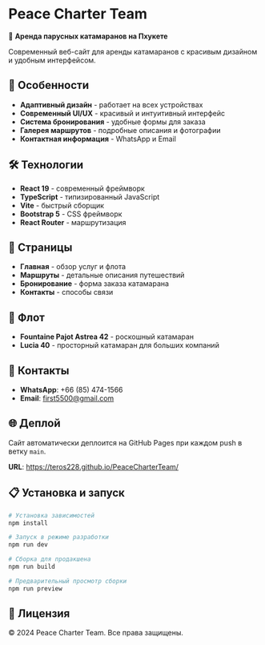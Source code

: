 # Peace Charter Team

🌊 **Аренда парусных катамаранов на Пхукете**

Современный веб-сайт для аренды катамаранов с красивым дизайном и удобным интерфейсом.

## 🚀 Особенности

- **Адаптивный дизайн** - работает на всех устройствах
- **Современный UI/UX** - красивый и интуитивный интерфейс
- **Система бронирования** - удобные формы для заказа
- **Галерея маршрутов** - подробные описания и фотографии
- **Контактная информация** - WhatsApp и Email

## 🛠 Технологии

- **React 19** - современный фреймворк
- **TypeScript** - типизированный JavaScript
- **Vite** - быстрый сборщик
- **Bootstrap 5** - CSS фреймворк
- **React Router** - маршрутизация

## 📱 Страницы

- **Главная** - обзор услуг и флота
- **Маршруты** - детальные описания путешествий
- **Бронирование** - форма заказа катамарана
- **Контакты** - способы связи

## 🚢 Флот

- **Fountaine Pajot Astrea 42** - роскошный катамаран
- **Lucia 40** - просторный катамаран для больших компаний

## 📧 Контакты

- **WhatsApp**: +66 (85) 474-1566
- **Email**: first5500@gmail.com

## 🌐 Деплой

Сайт автоматически деплоится на GitHub Pages при каждом push в ветку `main`.

**URL**: https://teros228.github.io/PeaceCharterTeam/

## 📋 Установка и запуск

```bash
# Установка зависимостей
npm install

# Запуск в режиме разработки
npm run dev

# Сборка для продакшена
npm run build

# Предварительный просмотр сборки
npm run preview
```

## 📄 Лицензия

© 2024 Peace Charter Team. Все права защищены.
